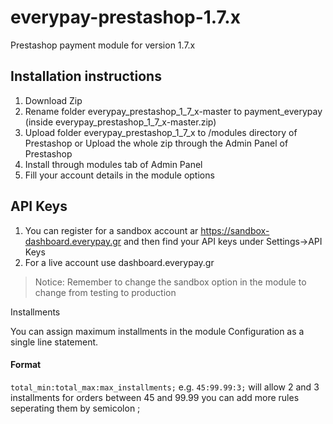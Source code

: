 everypay-prestashop-1.7.x
=========================
Prestashop payment module for version 1.7.x


## Installation instructions

1. Download Zip
2. Rename folder everypay_prestashop_1_7_x-master to payment_everypay (inside everypay_prestashop_1_7_x-master.zip)
3. Upload folder everypay_prestashop_1_7_x to /modules directory of Prestashop
or Upload the whole zip through the Admin Panel of Prestashop
4. Install through modules tab of Admin Panel
5. Fill your account details in the module options

## API Keys

1. You can register for a sandbox account ar https://sandbox-dashboard.everypay.gr and then find your API keys under Settings->API Keys
2. For a live account use dashboard.everypay.gr

> Notice: Remember to change the sandbox option in the module to change from testing to production

Installments

You can assign maximum installments in the module Configuration as a single line statement.
#### Format
```total_min:total_max:max_installments;```
e.g.
```45:99.99:3;```
will allow 2 and 3 installments for orders between 45 and 99.99
you can add more rules seperating them by semicolon ;
